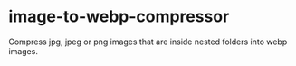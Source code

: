 # image-to-webp-compressor
Compress  jpg, jpeg or png images that are inside nested folders into webp images.
